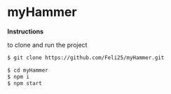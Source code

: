 # myHammer

**Instructions**

to clone and run the project

```sh
$ git clone https://github.com/Feli25/myHammer.git

$ cd myHammer
$ npm i
$ npm start

```

